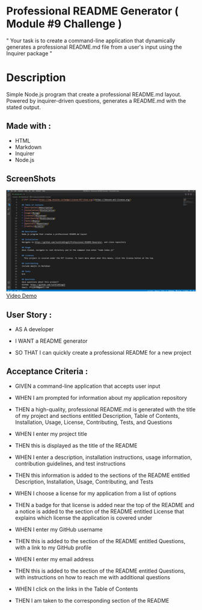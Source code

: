 # Professional README Generator ( Module #9 Challenge )

" Your task is to create a command-line application that dynamically generates a professional README.md file from a user's input using the Inquirer package "

# Description

Simple Node.js program that create a professional README.md layout. Powered by inquirer-driven questions, generates a README.md with the stated output.

## Made with :

- HTML
- Markdown
- Inquirer
- Node.js

## ScreenShots

![frontPage](Develop/assets/images/ScreenShot.jpg)
[Video Demo](/https://www.youtube.com/watch?v=5_kPpuk8kuU/)

## User Story :

- AS A developer

- I WANT a README generator

- SO THAT I can quickly create a professional README for a new project

## Acceptance Criteria :

- GIVEN a command-line application that accepts user input

- WHEN I am prompted for information about my application repository

- THEN a high-quality, professional README.md is generated with the title of my project and sections entitled Description, Table of Contents, Installation, Usage, License, Contributing, Tests, and Questions

- WHEN I enter my project title

- THEN this is displayed as the title of the README

- WHEN I enter a description, installation instructions, usage information, contribution guidelines, and test instructions

- THEN this information is added to the sections of the README entitled Description, Installation, Usage, Contributing, and Tests

- WHEN I choose a license for my application from a list of options

- THEN a badge for that license is added near the top of the README and a notice is added to the section of the README entitled License that explains which license the application is covered under

- WHEN I enter my GitHub username

- THEN this is added to the section of the README entitled Questions, with a link to my GitHub profile

- WHEN I enter my email address

- THEN this is added to the section of the README entitled Questions, with instructions on how to reach me with additional questions

- WHEN I click on the links in the Table of Contents

- THEN I am taken to the corresponding section of the README
